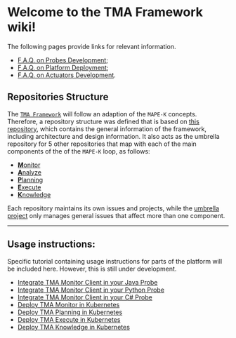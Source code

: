 # Welcome to the TMA Framework wiki!


The following pages provide links for relevant information. 

* [F.A.Q. on Probes Development](F.A.Q.-on-Probes-Development);
* [F.A.Q. on Platform Deployment](F.A.Q.-on-Platform-Deployment);
* [F.A.Q. on Actuators Development](F.A.Q.-on-Actuators-Development).

## Repositories Structure

The [`TMA Framework`](https://github.com/eubr-atmosphere/tma-framework) will follow an adaption of the `MAPE-K` concepts. 
Therefore, a repository structure was defined that is based on [this repository](https://github.com/eubr-atmosphere/tma-framework), which contains the general information of the framework, including architecture and design information.
It also acts as the umbrella repository for 5 other repositories that map with each of the main components of the of the `MAPE-K` loop, as follows:
* [**M**onitor](https://github.com/eubr-atmosphere/tma-framework-m)
* [**A**nalyze](https://github.com/eubr-atmosphere/tma-framework-a)
* [**P**lanning](https://github.com/eubr-atmosphere/tma-framework-p)
* [**E**xecute](https://github.com/eubr-atmosphere/tma-framework-e)
* [**K**nowledge](https://github.com/eubr-atmosphere/tma-framework-k)

Each repository maintains its own issues and projects, while the [umbrella project](https://github.com/eubr-atmosphere/tma-framework) only manages general issues that affect more than one component.



***

## Usage instructions:

Specific tutorial containing usage instructions for parts of the platform will be included here.
However, this is still under development.

* [Integrate TMA Monitor Client in your Java Probe](https://github.com/eubr-atmosphere/tma-framework-m/tree/master/development/libraries/java-client-lib)
* [Integrate TMA Monitor Client in your Python Probe](https://github.com/eubr-atmosphere/tma-framework-m/tree/master/development/libraries/python-client-lib)
* [Integrate TMA Monitor Client in your C# Probe](https://github.com/eubr-atmosphere/tma-framework-m/tree/master/development/libraries/cs-client-lib)
* [Deploy TMA Monitor in Kubernetes](https://github.com/eubr-atmosphere/tma-framework-m/tree/master/development/server)
* [Deploy TMA Planning in Kubernetes](https://github.com/eubr-atmosphere/tma-framework-p/tree/master/development)
* [Deploy TMA Execute in Kubernetes](https://github.com/eubr-atmosphere/tma-framework-e/tree/master/development/executor)
* [Deploy TMA Knowledge in Kubernetes](https://github.com/eubr-atmosphere/tma-framework-k/tree/master/development)

